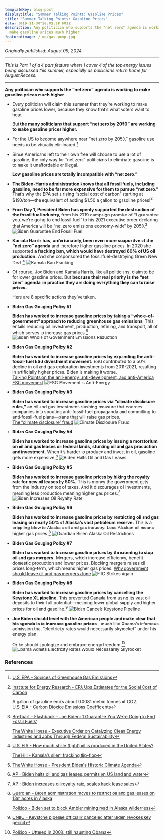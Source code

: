 ```yaml
---
templateKey: blog-post
displaytitle: "Summer Talking Points: Gasoline Prices"
title: "Summer Talking Points: Gasoline Prices"
date: 2019-11-30T16:02:38.603Z
description: Any politician who supports the "net zero" agenda is working to
  make gasoline prices much higher
featuredimage: /img/gas-pump.jpg
---
```

_Originally published: August 09, 2024_

_________________________________________________

_This is Part 1 of a 4 part feature where I cover 4 of the top energy issues being discussed this summer, especially as politicians return home for August Recess._
_________________________________________________

**Any politician who supports the “net zero” agenda is working to make gasoline prices much higher.**

- Every politician will claim this summer that they’re working to make gasoline prices lower, because they know that’s what voters want to hear.

    But **the many politicians that support “net zero by 2050” are working to make gasoline prices higher.**

- For the US to become anywhere near “net zero by 2050,” gasoline use needs to be virtually eliminated.[^1]

- Since Americans left to their own free will choose to use a lot of gasoline, the only way for “net zero” politicians to eliminate gasoline is to make it unaffordable or illegal.

    **Low gasoline prices are totally incompatible with “net zero.”**

- **The Biden-Harris administration knows that all fossil fuels, including gasoline, need to be far more expensive for them to pursue “net zero.”** That’s why the EPA set a rising “social cost of carbon” starting at $190/ton—the equivalent of adding $1.50 a gallon to gasoline prices![^2]

- **From Day 1, President Biden has openly supported the destruction of the fossil fuel industry,** from his 2019 campaign promise of “I guarantee you, we’re going to end fossil fuel” to his 2021 executive order declaring that America will be “net zero emissions economy-wide” by 2050.[^3]
    ![Biden Guarantee End Fossil Fuel](/img/biden-end-fossil-fuel.jpg)

- **Kamala Harris has, unfortunately, been even more supportive of the “net zero” agenda** and therefore higher gasoline prices. In 2020 she supported **a fracking ban, which would have destroyed 60% of US oil production.** And she cosponsored the fossil fuel-destroying Green New Deal.[^4]
    ![Kamala Ban Fracking](/img/kamala-ban-fracking.png)

- Of course, Joe Biden and Kamala Harris, like all politicians, claim to be for lower gasoline prices. But **because their real priority is the “net zero” agenda, in practice they are doing everything they can to raise prices.**

    Here are 8 specific actions they’ve taken.

- **Biden Gas Gouging Policy #1**

    **Biden has worked to increase gasoline prices by taking a “whole-of-government” approach to reducing greenhouse gas emissions.** This entails reducing oil investment, production, refining, and transport, all of which serves to increase gas prices.[^5]
    ![Biden Whole of Government Emissions Reduction](/img/biden-reduce-emissions.jpg)

- **Biden Gas Gouging Policy #2**

    **Biden has worked to increase gasoline prices by expanding the anti-fossil-fuel ESG divestment movement.** ESG contributed to a 50% decline in oil and gas exploration investments from 2011-2021, resulting in artificially higher prices. Biden is making it worse.\
    [Talking Points on the anti-energy, anti-development, and anti-America ESG movement](https://energytalkingpoints.com/esg-movement/)
    ![ESG Movement is Anti-Energy](/img/esg-movement.jpg)

- **Biden Gas Gouging Policy #3**

    **Biden has worked to increase gasoline prices via “climate disclosure rules,”** an oil and gas investment-slashing measure that coerces companies into spouting anti-fossil-fuel propaganda and committing to anti-fossil-fuel plans—plans that will raise gas prices.\
    [The “climate disclosure” fraud](https://energytalkingpoints.com/the-%E2%80%9Cclimate-disclosure%E2%80%9D-fraud/)
    ![Climate Disclosure Fraud](/img/disclosure.png)

- **Biden Gas Gouging Policy #4**

    **Biden has worked to increase gasoline prices by issuing a moratorium on oil and gas leases on federal lands, stunting oil and gas production and investment.** When it’s harder to produce and invest in oil, gasoline gets more expensive.[^6]
    ![Biden Halts Oil and Gas Leases](/img/biden-leases-permits.jpg)

- **Biden Gas Gouging Policy #5**

    **Biden has worked to increase gasoline prices by hiking the royalty rate for new oil leases by 50%.** This is money the government gets from the industry on top of taxes. And it discourages oil investments, meaning less production meaning higher gas prices.[^7]
    ![Biden Increases Oil Royalty Rate](/img/biden-royalty-rate.jpg)

- **Biden Gas Gouging Policy #6**

    **Biden has worked to increase gasoline prices by restricting oil and gas leasing on nearly 50% of Alaska's vast petroleum reserve.** This is a crippling blow to Alaska's oil and gas industry. Less Alaskan oil means higher gas prices.[^8]
    ![Guardian Biden Alaska Oil Restrictions](/img/guardian-leases.jpg)

- **Biden Gas Gouging Policy #7**

    **Biden has worked to increase gasoline prices by threatening to stop oil and gas mergers.** Mergers, which increase efficiency, benefit domestic production and lower prices. Blocking mergers raises oil prices long-term, which means higher gas prices.
    [Why government should leave oil and gas mergers alone](https://energytalkingpoints.com/why-government-should-leave-oil-and-gas-mergers-alone/)
    ![FTC Strikes Again](/img/mergers.png)

- **Biden Gas Gouging Policy #8**

    **Biden has worked to increase gasoline prices by cancelling the Keystone XL pipeline.** This prevented Canada from using its vast oil deposits to their full potential—meaning lower global supply and higher prices for oil and gasoline.[^9]
    ![Biden Cancels Keystone Pipeline](/img/biden-keystone-pipeline.jpg)

- **Joe Biden should level with the American people and make clear that his agenda is to increase gasoline prices**—much like Obama’s infamous admission that “electricity rates would necessarily skyrocket” under his energy plan.

    Or he should apologize and embrace energy freedom.[^10]
    ![Obama Admits Electricity Rates Would Necessarily Skyrocket](/img/obama-electricity-rate-skyrocket.jpg)


### References

[^1]: [U.S. EPA - Sources of Greenhouse Gas Emissions](https://www.epa.gov/ghgemissions/sources-greenhouse-gas-emissions)

[^2]: 
    [Institute for Energy Research - EPA Ups Estimates for the Social Cost of Carbon](https://www.instituteforenergyresearch.org/regulation/epa-ups-estimates-for-the-social-cost-of-carbon/)

    A gallon of gasoline emits about 0.0081 metric tonnes of CO2.\
    [U.S. EIA - Carbon Dioxide Emissions Coefficients](https://www.eia.gov/environment/emissions/co2_vol_mass.php)

[^3]:
    [Breitbart - Flashback – Joe Biden: ‘I Guarantee You We’re Going to End Fossil Fuels’](https://www.breitbart.com/politics/2022/06/16/flashback-joe-biden-i-guarantee-you-were-going-to-end-fossil-fuels/)

    [The White House - Executive Order on Catalyzing Clean Energy Industries and Jobs Through Federal Sustainability](https://www.whitehouse.gov/briefing-room/presidential-actions/2021/12/08/executive-order-on-catalyzing-clean-energy-industries-and-jobs-through-federal-sustainability/)

[^4]:
    [U.S. EIA - How much shale (tight) oil is produced in the United States?](https://www.eia.gov/tools/faqs/faq.php?id=847&t=6)

    [The Hill - Kamala’s silent fracking flip-flop](https://www.eia.gov/tools/faqs/faq.php?id=847&t=6)

[^5]: [The White House - President Biden's Historic Climate Agenda](https://www.whitehouse.gov/climate/)

[^6]: [AP - Biden halts oil and gas leases, permits on US land and water](https://apnews.com/article/joe-biden-billings-a3a37acf2fce55449b704b01badc1f67)

[^7]: [AP - Biden increases oil royalty rate, scales back lease sales](https://apnews.com/article/biden-business-billings-environment-4f5213bcc57da138e4d9ae859841b74d)

[^8]:
    [Guardian - Biden administration moves to restrict oil and gas leases on 13m acres in Alaska](https://www.theguardian.com/us-news/2024/apr/19/biden-alaska-oil-gas-restrictions)

    [Politico - Biden set to block Ambler mining road in Alaska wilderness](https://www.politico.com/news/2024/04/16/biden-set-to-block-mining-road-in-alaska-wilderness-00152592)

[^9]: [CNBC - Keystone pipeline officially canceled after Biden revokes key permit](https://www.cnbc.com/2021/06/09/tc-energy-terminates-keystone-xl-pipeline-project.html)

[^10]: [Politico - Uttered in 2008, still haunting Obama](https://www.politico.com/story/2012/04/uttered-in-2008-still-haunting-obama-in-2012-074892)